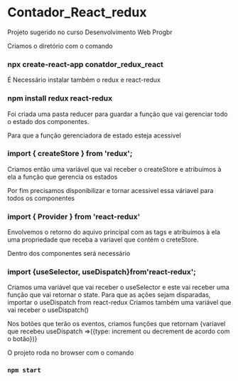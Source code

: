 # Contador_React_redux
Projeto sugerido no curso Desenvolvimento Web Progbr

Criamos o diretório com o comando 
### npx create-react-app conatdor_redux_react

É Necessário instalar também o redux e react-redux
### npm install redux react-redux

Foi criada uma pasta reducer para guardar a função que vai gerenciar todo o estado dos componentes.

Para que a função gerenciadora de estado esteja acessivel 
### import { createStore } from 'redux';  

Criamos então uma variável que vai receber o createStore e atribuímos à ela a função que gerencia os estados

Por fim precisamos disponibilizar e tornar acessivel essa váriavel para todos os componentes
### import { Provider } from 'react-redux'

Envolvemos o retorno do aquivo principal com as tags<Provider></Provider> e atribuimos à ela uma propriedade que receba a variavel que contém o creteStore.

Dentro dos componentes será necessário
### import {useSelector, useDispatch}from'react-redux';

Criamos uma variável que vai receber o useSelector e este vai receber uma função que vai retornar o state.
Para que as ações sejam disparadas, importar o  useDispatch from react-redux 
Criamos também uma variável que vai receber o useDispatch()

Nos botões que terão os eventos, criamos funções que retornam {variavel que recebeu useDispatch =>({type: increment ou decrement de acordo com o botão})}


O projeto roda no browser com o comando
### `npm start`

